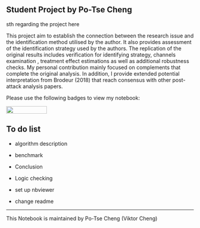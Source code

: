 ## Student Project by Po-Tse Cheng

sth regarding the project here

This project aim to establish the connection between the research issue and the identification method utilised by the author. It also provides assessment of the identification strategy used by the authors. The replication of the original results includes verification for identifying strategy, channels examination , treatment effect estimations as well as additional robustness checks. My personal contribution mainly focused on complements that complete the original analysis. In addition, I provide extended potential interpretation from Brodeur (2018) that reach consensus with other post-attack analysis papers.

Please use the following badges to view my notebook:

<a href="https://nbviewer.jupyter.org/github/HumanCapitalAnalysis/microeconometrics-course-project-PoTseCheng/blob/master/Final_project.ipynb"
   target="_parent">
   <img align="center"
  src="https://raw.githubusercontent.com/jupyter/design/master/logos/Badges/nbviewer_badge.png"
      width="109" height="20">
</a>



## To do list


- algorithm description

- benchmark

- Conclusion

- Logic checking

- set up nbviewer

- change readme
---
This Notebook is maintained by Po-Tse Cheng (Viktor Cheng)  

